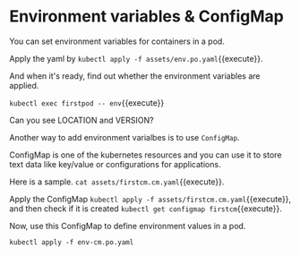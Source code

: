 # Environment variables & ConfigMap

You can set environment variables for containers in a pod. 

Apply the yaml by `kubectl apply -f assets/env.po.yaml`{{execute}}. 

And when it's ready, find out whether the environment variables are applied.

`kubectl exec firstpod -- env`{{execute}}

Can you see LOCATION and VERSION? 

Another way to add environment varialbes is to use `ConfigMap`.

ConfigMap is one of the kubernetes resources and you can use it to store text data like key/value or configurations for applications. 

Here is a sample. `cat assets/firstcm.cm.yaml`{{execute}}.

Apply the ConfigMap `kubectl apply -f assets/firstcm.cm.yaml`{{execute}}, and then check if it is created `kubectl get configmap firstcm`{{execute}}.

Now, use this ConfigMap to define environment values in a pod. 

`kubectl apply -f env-cm.po.yaml`